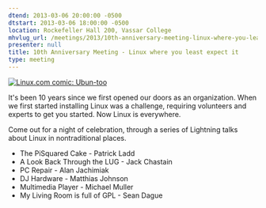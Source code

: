 ```yaml
---
dtend: 2013-03-06 20:00:00 -0500
dtstart: 2013-03-06 18:00:00 -0500
location: Rockefeller Hall 200, Vassar College
mhvlug_url: /meetings/2013/10th-anniversary-meeting-linux-where-you-least-expect-it
presenter: null
title: 10th Anniversary Meeting - Linux where you least expect it
type: meeting
---
```



[<img alt="Linux.com comic: Ubun-too" src="/sites/default/files/images/17-Ubuntoo-1320436541-large.jpg" />](http://www.linux.com/news/friday-funnies/ubuntoo)

It's been 10 years since we first opened our doors as an organization. When we first started installing Linux was a challenge, requiring volunteers and experts to get you started. Now Linux is everywhere.

Come out for a night of celebration, through a series of Lightning talks about Linux in nontraditional places.
- The PiSquared Cake - Patrick Ladd
- A Look Back Through the LUG - Jack Chastain
- PC Repair - Alan Jachimiak
- DJ Hardware - Matthias Johnson
- Multimedia Player - Michael Muller
- My Living Room is full of GPL - Sean Dague